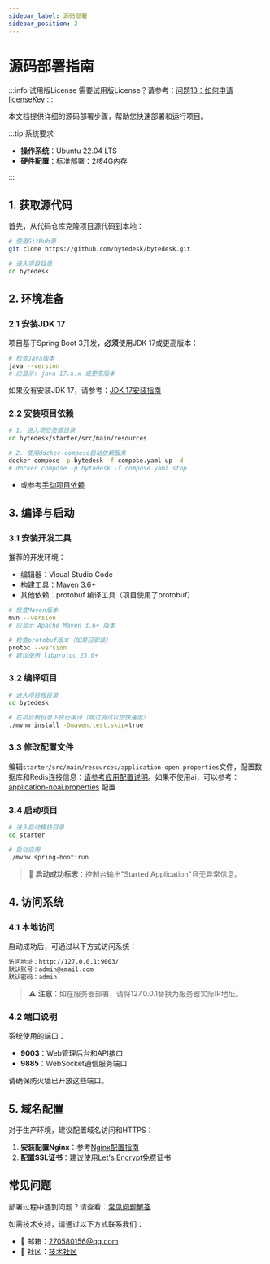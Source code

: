 ```yaml
---
sidebar_label: 源码部署
sidebar_position: 2
---
```


# 源码部署指南

:::info 试用版License
需要试用版License？请参考：[问题13：如何申请licenseKey](/docs/faq#问题13如何申请licensekey)
:::

本文档提供详细的源码部署步骤，帮助您快速部署和运行项目。

:::tip 系统要求

- **操作系统**：Ubuntu 22.04 LTS
- **硬件配置**：标准部署：2核4G内存

:::

## 1. 获取源代码

首先，从代码仓库克隆项目源代码到本地：

```bash
# 使用GitHub源
git clone https://github.com/bytedesk/bytedesk.git

# 进入项目目录
cd bytedesk
```

## 2. 环境准备

### 2.1 安装JDK 17

项目基于Spring Boot 3开发，**必须**使用JDK 17或更高版本：

```bash
# 检查Java版本
java --version
# 应显示: java 17.x.x 或更高版本
```

如果没有安装JDK 17，请参考：[JDK 17安装指南](./depend/jdk)

### 2.2 安装项目依赖

```bash
# 1. 进入项目资源目录
cd bytedesk/starter/src/main/resources

# 2. 使用docker-compose启动依赖服务
docker compose -p bytedesk -f compose.yaml up -d
# docker compose -p bytedesk -f compose.yaml stop
```

- 或参考[手动项目依赖](./jar.md#12-安装项目依赖)

## 3. 编译与启动

### 3.1 安装开发工具

推荐的开发环境：

- 编辑器：Visual Studio Code
- 构建工具：Maven 3.6+
- 其他依赖：protobuf 编译工具（项目使用了protobuf）

```bash
# 检查Maven版本
mvn --version
# 应显示 Apache Maven 3.6+ 版本

# 检查protobuf版本（如果已安装）
protoc --version
# 建议使用 libprotoc 25.0+
```

### 3.2 编译项目

```bash
# 进入项目根目录
cd bytedesk

# 在项目根目录下执行编译（跳过测试以加快速度）
./mvnw install -Dmaven.test.skip=true
```

### 3.3 修改配置文件

编辑`starter/src/main/resources/application-open.properties`文件，配置数据库和Redis连接信息：[请参考应用配置说明](./config.md)。如果不使用ai，可以参考：[application-noai.properties](https://github.com/Bytedesk/bytedesk/blob/main/starter/src/main/resources/application-noai.properties) 配置

### 3.4 启动项目

```bash
# 进入启动模块目录
cd starter

# 启动应用
./mvnw spring-boot:run
```

> 🚀 **启动成功标志**：控制台输出"Started Application"且无异常信息。

## 4. 访问系统

### 4.1 本地访问

启动成功后，可通过以下方式访问系统：

```bash
访问地址：http://127.0.0.1:9003/
默认账号：admin@email.com
默认密码：admin
```

> ⚠️ **注意**：如在服务器部署，请将127.0.0.1替换为服务器实际IP地址。

### 4.2 端口说明

系统使用的端口：

- **9003**：Web管理后台和API接口
- **9885**：WebSocket通信服务端口

请确保防火墙已开放这些端口。

## 5. 域名配置

对于生产环境，建议配置域名访问和HTTPS：

1. **安装配置Nginx**：参考[Nginx配置指南](./depend/nginx.md)
2. **配置SSL证书**：建议使用[Let's Encrypt](./depend/letsencrypt.md)免费证书

## 常见问题

部署过程中遇到问题？请查看：[常见问题解答](/docs/faq)

如需技术支持，请通过以下方式联系我们：

- 📧 邮箱：[270580156@qq.com](mailto:270580156@qq.com)
- 💬 社区：[技术社区](https://github.com/bytedesk/bytedesk/discussions)
